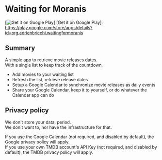 Waiting for Moranis
===================

[![Get it on Google Play](https://play.google.com/intl/en_us/badges/static/images/badges/en_badge_web_generic.png)]
[Get it on Google Play]: https://play.google.com/store/apps/details?id=org.adrienbricchi.waitingformoranis

## Summary

A simple app to retrieve movie releases dates.  
With a single list to keep track of the countdown.

* Add movies to your waiting list
* Refresh the list, retrieve release dates
* Setup a Google Calendar to synchronize movie releases as daily events
* Share your Google Calendar, keep it to yourself, or do whatever the Calendar app can do


## Privacy policy

We don't store your data, period.  
We don't want to, nor have the infrastructure for that.

If you use the Google Calendar (not required, and disabled by default), the Google privacy policy will apply.  
If you use your own TMDB account's API Key (not required, and disabled by default), the TMDB privacy policy will apply.
